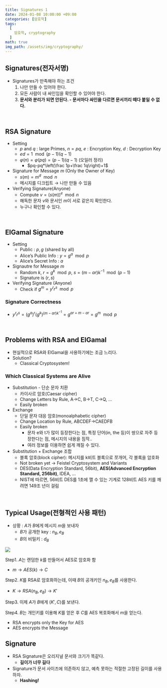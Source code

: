 ```yaml
---
title: Signatures 1
date: 2024-01-08 10:00:00 +09:00
categories: [암호학]
tags:
  [
    암호학, cryptography
  ]
math: true
img_path: /assets/img/cryptography/
---
```


## Signatures(전자서명)

- Signatures가 만족해야 하는 조건
    1. 나만 만들 수 있어야 한다.
    2. 모든 사람이 내 싸인임을 확인할 수 있어야 한다.
    3. **문서와 분리가 되면 안된다. - 문서마다 싸인을 다르면 문서끼리 떼다 붙일 수 없다.**

<br>

## RSA Signature

- Setting
    - $p$ and $q$ : large Primes,   $n=pq$,   $e$ : Encryption Key,   $d$ : Decryption Key
    - $ed=1 \mod {(p-1)(q-1)}$
    - $\varphi(n)=\varphi(pq)=(p-1)(q-1)$ (오일러 정리)
        - $pq-pq*\left(\frac 1p+\frac 1q\right)+1$
- Signature for Message $m$ (Only the Owner of Key)
    - $s(m) = m^d \mod n$
    - 메시지를 디크립트 → 나만 만들 수 있음
- Verifying Signature(Anyone)
    - Compute $v=\left( s(m) \right)^e \mod n$
    - 해독한 문자 $v$와 문서인 $m$이 서로 같은지 확인한다.
    - 누구나 확인할 수 있다.

<br>

## ElGamal Signature

- Setting
    - Public : $p, g$ (shared by all)
    - Alice’s Public Info : $y=g^a \mod p$
    - Alice’s Secret Info : $a$
- Signautre for Message $m$
    - Random $k$, $r=g^k \mod p$, $s=(m-ar)k^{-1} \mod{(p-1)}$
    - Signature is $(r,s)$
- Verifying Signature (Anyone)
    - Check if $g^m = y^rr^s \mod p$

### Signature Correctness

- $y^rr^s = (g^a)^r(g^k)^{(m-ar)k^{-1}}=g^{ar+m-ar}=g^m \mod p$


<br>

## Problems with RSA and ElGamal

- 현실적으로 RSA와 ElGamal을 사용하기에는 조금 느리다.
- Solution?
    - Classical Cryptosystem!

### Which Classical Systems are Alive
- Substitution - 단순 문자 치환
    - 카이사르 암호(Caesar cipher)
    - Change Letters by Rule, A→C, B→T, C→Q, …
    - Easily broken
- Exchange
    - 단일 문자 대응 암호(monoalphabetic cipher)
    - Change Location by Rule, ABCDEF->CAEDFB
    - Easily broken
        - 문자 e와 t가 많이 등장한다는 점, 특정 단어(in, the 등)이 쌍으로 자주 등장한다는 점, 메시지의 내용을 짐작..
        - 여러 정보를 이용하면 쉽게 깨질 수 있다.
- Substitution + Exchange 조합
    - 블록 암호(block cipher): 메시지를 k비트 블록으로 쪼개어, 각 블록을 암호화
    - Not broken yet → Feistel Cryptosystem and Variants
    - DES(Data Encryption Standard, 56bit), **AES(Advanced Encryption Standard, 256bit)**, IDEA, …
    - NIST에 따르면, 56비트 DES를 1초에 깰 수 있는 기계로 128비트 AES 키를 깨려면 149조 년이 걸림


<br>

## Typical Usage(전형적인 사용 패턴)

- 상황 : $A$가 $B$에게 메시지 $m$을 보내자
    - $B$가 공개한 key : $n_B, e_B$
    - $B$의 비밀키 : $d_B$

![](4.png)

Step1. $A$는 랜덤한 $k$를 만들어서 AES로 암호화 함

- $m \rightarrow AES(k)\rightarrow C$

Step2. $K$를 RSA로 암호화하는데, 이때 $B$의 공개키인 $n_B, e_B$를 사용한다.

- $K \rightarrow RSA(n_B, e_B) \rightarrow K'$

Step3. 이제 $A$가 $B$에게 $(K', C)$를 보낸다.

Step4. $B$는 개인키를 이용해 $K$를 얻은 후 $C$를 AES 복호화해서 $m$을 얻는다.

- RSA encrypts only the Key for AES
- AES encrypts the Message

## Signature
- RSA Signature은 오리지널 문서와 크기가 똑같다.
    - **길이가 너무 길다**
- Signature가 문서 사이즈에 의존하지 않고, 예측 못하는 적절한 고정된 길이를 사용하자.
    - **Hashing!**